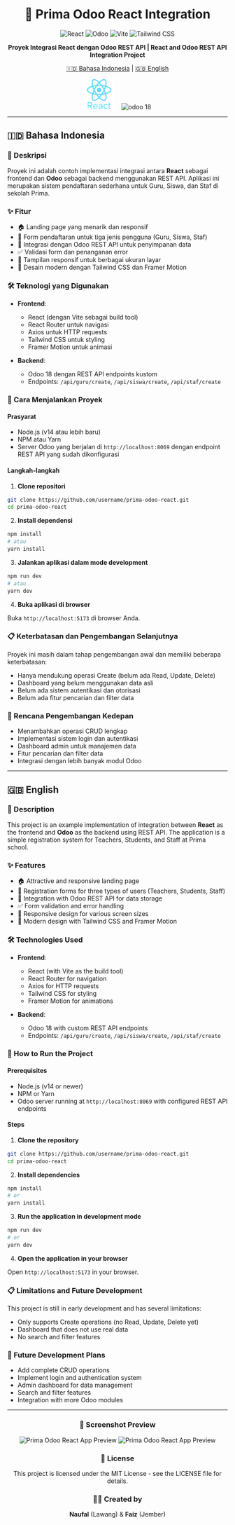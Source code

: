 <div align="center">

# 🚀 Prima Odoo React Integration

<img src="https://img.shields.io/badge/React-61DAFB?style=for-the-badge&logo=react&logoColor=black" alt="React"/> <img src="https://img.shields.io/badge/Odoo-714B67?style=for-the-badge&logo=odoo&logoColor=white" alt="Odoo"/> <img src="https://img.shields.io/badge/Vite-646CFF?style=for-the-badge&logo=vite&logoColor=white" alt="Vite"/> <img src="https://img.shields.io/badge/Tailwind_CSS-38B2AC?style=for-the-badge&logo=tailwind-css&logoColor=white" alt="Tailwind CSS"/>

**Proyek Integrasi React dengan Odoo REST API | React and Odoo REST API Integration Project**

[🇮🇩 Bahasa Indonesia](#bahasa-indonesia) | [🇬🇧 English](#english)

<img src="https://raw.githubusercontent.com/devicons/devicon/master/icons/react/react-original-wordmark.svg" alt="react" width="70" height="70"/>&nbsp;&nbsp;&nbsp;&nbsp;<img src="https://github.com/user-attachments/assets/8c01903a-f64c-4b40-85d1-e0a051edcf4b" alt="odoo 18" width="70" height="70"/>

</div>

---

## 🇮🇩 Bahasa Indonesia

### 📝 Deskripsi

Proyek ini adalah contoh implementasi integrasi antara **React** sebagai frontend dan **Odoo** sebagai backend menggunakan REST API. Aplikasi ini merupakan sistem pendaftaran sederhana untuk Guru, Siswa, dan Staf di sekolah Prima.

### ✨ Fitur

- 🏠 Landing page yang menarik dan responsif
- 📝 Form pendaftaran untuk tiga jenis pengguna (Guru, Siswa, Staf)
- 🔄 Integrasi dengan Odoo REST API untuk penyimpanan data
- ✅ Validasi form dan penanganan error
- 📱 Tampilan responsif untuk berbagai ukuran layar
- 🎨 Desain modern dengan Tailwind CSS dan Framer Motion

### 🛠️ Teknologi yang Digunakan

- **Frontend**:

  - React (dengan Vite sebagai build tool)
  - React Router untuk navigasi
  - Axios untuk HTTP requests
  - Tailwind CSS untuk styling
  - Framer Motion untuk animasi

- **Backend**:
  - Odoo 18 dengan REST API endpoints kustom
  - Endpoints: `/api/guru/create`, `/api/siswa/create`, `/api/staf/create`

### 🚀 Cara Menjalankan Proyek

#### Prasyarat

- Node.js (v14 atau lebih baru)
- NPM atau Yarn
- Server Odoo yang berjalan di `http://localhost:8069` dengan endpoint REST API yang sudah dikonfigurasi

#### Langkah-langkah

1. **Clone repositori**

```bash
git clone https://github.com/username/prima-odoo-react.git
cd prima-odoo-react
```

2. **Install dependensi**

```bash
npm install
# atau
yarn install
```

3. **Jalankan aplikasi dalam mode development**

```bash
npm run dev
# atau
yarn dev
```

4. **Buka aplikasi di browser**

Buka `http://localhost:5173` di browser Anda.

### 📋 Keterbatasan dan Pengembangan Selanjutnya

Proyek ini masih dalam tahap pengembangan awal dan memiliki beberapa keterbatasan:

- Hanya mendukung operasi Create (belum ada Read, Update, Delete)
- Dashboard yang belum menggunakan data asli
- Belum ada sistem autentikasi dan otorisasi
- Belum ada fitur pencarian dan filter data

### 🔮 Rencana Pengembangan Kedepan

- Menambahkan operasi CRUD lengkap
- Implementasi sistem login dan autentikasi
- Dashboard admin untuk manajemen data
- Fitur pencarian dan filter data
- Integrasi dengan lebih banyak modul Odoo

---

## 🇬🇧 English

### 📝 Description

This project is an example implementation of integration between **React** as the frontend and **Odoo** as the backend using REST API. The application is a simple registration system for Teachers, Students, and Staff at Prima school.

### ✨ Features

- 🏠 Attractive and responsive landing page
- 📝 Registration forms for three types of users (Teachers, Students, Staff)
- 🔄 Integration with Odoo REST API for data storage
- ✅ Form validation and error handling
- 📱 Responsive design for various screen sizes
- 🎨 Modern design with Tailwind CSS and Framer Motion

### 🛠️ Technologies Used

- **Frontend**:

  - React (with Vite as the build tool)
  - React Router for navigation
  - Axios for HTTP requests
  - Tailwind CSS for styling
  - Framer Motion for animations

- **Backend**:
  - Odoo 18 with custom REST API endpoints
  - Endpoints: `/api/guru/create`, `/api/siswa/create`, `/api/staf/create`

### 🚀 How to Run the Project

#### Prerequisites

- Node.js (v14 or newer)
- NPM or Yarn
- Odoo server running at `http://localhost:8069` with configured REST API endpoints

#### Steps

1. **Clone the repository**

```bash
git clone https://github.com/username/prima-odoo-react.git
cd prima-odoo-react
```

2. **Install dependencies**

```bash
npm install
# or
yarn install
```

3. **Run the application in development mode**

```bash
npm run dev
# or
yarn dev
```

4. **Open the application in your browser**

Open `http://localhost:5173` in your browser.

### 📋 Limitations and Future Development

This project is still in early development and has several limitations:

- Only supports Create operations (no Read, Update, Delete yet)
- Dashboard that does not use real data
- No search and filter features

### 🔮 Future Development Plans

- Add complete CRUD operations
- Implement login and authentication system
- Admin dashboard for data management
- Search and filter features
- Integration with more Odoo modules

---

<div align="center">

### 📸 Screenshot Preview

![Prima Odoo React App Preview](https://github-production-user-asset-6210df.s3.amazonaws.com/141917201/447237409-fe0ff8f2-8b25-4362-b237-b538dfccb64f.png?X-Amz-Algorithm=AWS4-HMAC-SHA256&X-Amz-Credential=AKIAVCODYLSA53PQK4ZA%2F20250524%2Fus-east-1%2Fs3%2Faws4_request&X-Amz-Date=20250524T100611Z&X-Amz-Expires=300&X-Amz-Signature=9da6cc646544f992bbb5c4546d6379c0b05e2af18096f9677985873a8237c68a&X-Amz-SignedHeaders=host)
![Prima Odoo React App Preview](https://github-production-user-asset-6210df.s3.amazonaws.com/141917201/447237462-c4fbfdf4-aaee-4fd6-b81b-bfd3b8e54bf2.png?X-Amz-Algorithm=AWS4-HMAC-SHA256&X-Amz-Credential=AKIAVCODYLSA53PQK4ZA%2F20250524%2Fus-east-1%2Fs3%2Faws4_request&X-Amz-Date=20250524T100742Z&X-Amz-Expires=300&X-Amz-Signature=0508c8e7add64d829da7a6235ebcde722dc24d2133f8d24ba8dec9dadf31855f&X-Amz-SignedHeaders=host)

### 📄 License

This project is licensed under the MIT License - see the LICENSE file for details.

### 👨‍💻 Created by

**Naufal** (Lawang) & **Faiz** (Jember)

</div>
